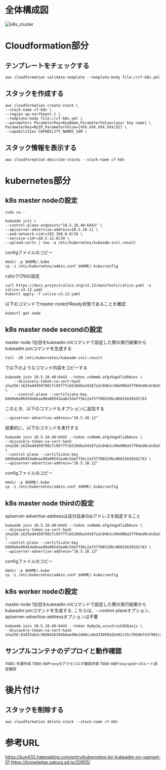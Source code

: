 # 全体構成図
![k8s_cluster](https://user-images.githubusercontent.com/64095272/107789467-f94b9680-6d94-11eb-994d-d66bac746156.png)

# Cloudformation部分
## テンプレートをチェックする
```
aws cloudformation validate-template --template-body file://cf-k8s.yml
```

## スタックを作成する
```
aws cloudformation create-stack \
--stack-name cf-k8s \
--region ap-northeast-1 \
--template-body file://cf-k8s.yml \
--parameters ParameterKey=KeyName,ParameterValue=[your key name] \
ParameterKey=MyIP,ParameterValue=[XXX.XXX.XXX.XXX/32] \
--capabilities CAPABILITY_NAMED_IAM \
```

## スタック情報を表示する
```
aws cloudformation describe-stacks --stack-name cf-k8s
```

# kubernetes部分
## k8s master nodeの設定
```
sudo su -

kubeadm init \
--control-plane-endpoint="10.5.10.40:6443" \
--apiserver-advertise-address=10.5.10.11 \
--pod-network-cidr=192.168.0.0/16 \
--service-cidr=10.5.12.0/24 \
--upload-certs | tee -a /etc/kubernetes/kubeadm-init.result
```
configファイルのコピー
```
mkdir -p $HOME/.kube
cp -i /etc/kubernetes/admin.conf $HOME/.kube/config
```
calioでCNIの設定
```
curl https://docs.projectcalico.org/v3.13/manifests/calico.yaml -o calico-v3.13.yaml
kubectl apply -f calico-v3.13.yaml
```
以下のコマンドでmaster nodeがReady状態であることを確認
```
kubectl get node

```

## k8s master node secondの設定
master node 1台目をkubeadm initコマンドで設定した際の実行結果から
kubeadm joinコマンドを生成する
```
tail -20 /etc/kubernetes/kubeadm-init.result
```
で以下のようなコマンド内容をコピーする
```
kubeadm join 10.5.10.40:6443 --token zu0mm6.afgzkqp4lidb6uvv \
    --discovery-token-ca-cert-hash sha256:1625ed445979817c95f77cb528dba34167a2c04b1c49e900a57f04ed0cdc0a5f \
    --control-plane --certificate-key b0d9e6a96454e0eaa90a00543aa0c5daff5bc2af37f86529bc068156393d1743
```
このとき、以下のコマンドもオプションに追加する
```
--apiserver-advertise-address="10.5.10.12"
```
結果的に、以下のコマンドを実行する
```
kubeadm join 10.5.10.40:6443 --token zu0mm6.afgzkqp4lidb6uvv \
--discovery-token-ca-cert-hash sha256:1625ed445979817c95f77cb528dba34167a2c04b1c49e900a57f04ed0cdc0a5f \
--control-plane --certificate-key b0d9e6a96454e0eaa90a00543aa0c5daff5bc2af37f86529bc068156393d1743 \
--apiserver-advertise-address="10.5.10.12"
```
configファイルのコピー
```
mkdir -p $HOME/.kube
cp -i /etc/kubernetes/admin.conf $HOME/.kube/config
```

## k8s master node thirdの設定
apiserver-advertise-addressは自分自身のipアドレスを指定すること
```
kubeadm join 10.5.10.40:6443 --token zu0mm6.afgzkqp4lidb6uvv \
--discovery-token-ca-cert-hash sha256:1625ed445979817c95f77cb528dba34167a2c04b1c49e900a57f04ed0cdc0a5f \
--control-plane --certificate-key b0d9e6a96454e0eaa90a00543aa0c5daff5bc2af37f86529bc068156393d1743 \
--apiserver-advertise-address="10.5.10.13"
```
configファイルのコピー
```
mkdir -p $HOME/.kube
cp -i /etc/kubernetes/admin.conf $HOME/.kube/config
```


## k8s worker nodeの設定
master node 1台目をkubeadm initコマンドで設定した際の実行結果から
kubeadm joinコマンドを生成する.
こちらは、--control-planeオプション、apiserver-advertise-addressオプションは不要
```
kubeadm join 10.5.10.40:6443 --token 9y6p3q.ucxx2rssk826axjx \
--discovery-token-ca-cert-hash sha256:83425ab2c38d842b294b6ae90e1046cc0ed330592d2e92c35cf026b743f901c2
```

## サンプルコンテナのデプロイと動作確認
`TODO:手順作成`
`TODO:HAProxyのアクセスログ確認手順`
`TODO:HAProxy→podへのルート設定確認`

# 後片付け
## スタックを削除する
```
aws cloudformation delete-stack --stack-name cf-k8s
```

# 参考URL
https://kun432.hatenablog.com/entry/kubernetes-by-kubeadm-on-vagrant-01
https://knowledge.sakura.ad.jp/20955/
